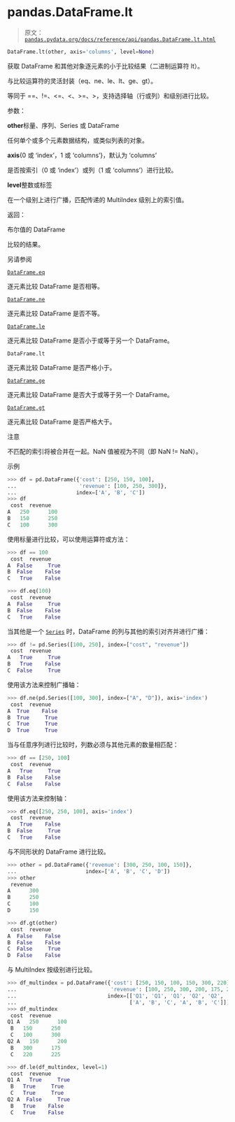 # pandas.DataFrame.lt

> 原文：[`pandas.pydata.org/docs/reference/api/pandas.DataFrame.lt.html`](https://pandas.pydata.org/docs/reference/api/pandas.DataFrame.lt.html)

```py
DataFrame.lt(other, axis='columns', level=None)
```

获取 DataFrame 和其他对象逐元素的小于比较结果（二进制运算符 lt）。

与比较运算符的灵活封装（eq、ne、le、lt、ge、gt）。

等同于 ==、!=、<=、<、>=、>，支持选择轴（行或列）和级别进行比较。

参数：

**other**标量、序列、Series 或 DataFrame

任何单个或多个元素数据结构，或类似列表的对象。

**axis**{0 或 ‘index’，1 或 ‘columns’}，默认为 ‘columns’

是否按索引（0 或 ‘index’）或列（1 或 ‘columns’）进行比较。

**level**整数或标签

在一个级别上进行广播，匹配传递的 MultiIndex 级别上的索引值。

返回：

布尔值的 DataFrame

比较的结果。

另请参阅

[`DataFrame.eq`](https://pandas.pydata.org/docs/reference/api/pandas.DataFrame.eq.html#pandas.DataFrame.eq "pandas.DataFrame.eq")

逐元素比较 DataFrame 是否相等。

[`DataFrame.ne`](https://pandas.pydata.org/docs/reference/api/pandas.DataFrame.ne.html#pandas.DataFrame.ne "pandas.DataFrame.ne")

逐元素比较 DataFrame 是否不等。

[`DataFrame.le`](https://pandas.pydata.org/docs/reference/api/pandas.DataFrame.le.html#pandas.DataFrame.le "pandas.DataFrame.le")

逐元素比较 DataFrame 是否小于或等于另一个 DataFrame。

`DataFrame.lt`

逐元素比较 DataFrame 是否严格小于。

[`DataFrame.ge`](https://pandas.pydata.org/docs/reference/api/pandas.DataFrame.ge.html#pandas.DataFrame.ge "pandas.DataFrame.ge")

逐元素比较 DataFrame 是否大于或等于另一个 DataFrame。

[`DataFrame.gt`](https://pandas.pydata.org/docs/reference/api/pandas.DataFrame.gt.html#pandas.DataFrame.gt "pandas.DataFrame.gt")

逐元素比较 DataFrame 是否严格大于。

注意

不匹配的索引将被合并在一起。NaN 值被视为不同（即 NaN != NaN）。

示例

```py
>>> df = pd.DataFrame({'cost': [250, 150, 100],
...                    'revenue': [100, 250, 300]},
...                   index=['A', 'B', 'C'])
>>> df
 cost  revenue
A   250      100
B   150      250
C   100      300 
```

使用标量进行比较，可以使用运算符或方法：

```py
>>> df == 100
 cost  revenue
A  False     True
B  False    False
C   True    False 
```

```py
>>> df.eq(100)
 cost  revenue
A  False     True
B  False    False
C   True    False 
```

当其他是一个 [`Series`](https://pandas.pydata.org/docs/reference/api/pandas.Series.html#pandas.Series "pandas.Series") 时，DataFrame 的列与其他的索引对齐并进行广播：

```py
>>> df != pd.Series([100, 250], index=["cost", "revenue"])
 cost  revenue
A   True     True
B   True    False
C  False     True 
```

使用该方法来控制广播轴：

```py
>>> df.ne(pd.Series([100, 300], index=["A", "D"]), axis='index')
 cost  revenue
A  True    False
B  True     True
C  True     True
D  True     True 
```

当与任意序列进行比较时，列数必须与其他元素的数量相匹配：

```py
>>> df == [250, 100]
 cost  revenue
A   True     True
B  False    False
C  False    False 
```

使用该方法来控制轴：

```py
>>> df.eq([250, 250, 100], axis='index')
 cost  revenue
A   True    False
B  False     True
C   True    False 
```

与不同形状的 DataFrame 进行比较。

```py
>>> other = pd.DataFrame({'revenue': [300, 250, 100, 150]},
...                      index=['A', 'B', 'C', 'D'])
>>> other
 revenue
A      300
B      250
C      100
D      150 
```

```py
>>> df.gt(other)
 cost  revenue
A  False    False
B  False    False
C  False     True
D  False    False 
```

与 MultiIndex 按级别进行比较。

```py
>>> df_multindex = pd.DataFrame({'cost': [250, 150, 100, 150, 300, 220],
...                              'revenue': [100, 250, 300, 200, 175, 225]},
...                             index=[['Q1', 'Q1', 'Q1', 'Q2', 'Q2', 'Q2'],
...                                    ['A', 'B', 'C', 'A', 'B', 'C']])
>>> df_multindex
 cost  revenue
Q1 A   250      100
 B   150      250
 C   100      300
Q2 A   150      200
 B   300      175
 C   220      225 
```

```py
>>> df.le(df_multindex, level=1)
 cost  revenue
Q1 A   True     True
 B   True     True
 C   True     True
Q2 A  False     True
 B   True    False
 C   True    False 
```
